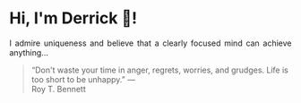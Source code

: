 # Hi, I'm Derrick 👋!
<p align="justify">I admire uniqueness and believe that a clearly focused mind can achieve anything...</p> 
<!-- #quote-start -->
<blockquote>&ldquo;Don't waste your time in anger, regrets, worries, and grudges. Life is too short to be unhappy.&rdquo; &mdash; <footer>Roy T. Bennett</footer></blockquote>
<!-- #quote-end -->
